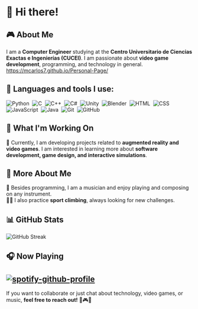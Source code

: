 # 👋 Hi there!

## 🎮 About Me  

I am a **Computer Engineer** studying at the **Centro Universitario de Ciencias Exactas e Ingenierías (CUCEI)**. I am passionate about **video game development**, programming, and technology in general.
https://mcarlos7.github.io/Personal-Page/

## 📌 Languages and tools I use:

![Python](https://img.shields.io/badge/-Python-05122A?style=flat&logo=python)&nbsp;
![C](https://img.shields.io/badge/-C-05122A?style=flat&logo=C&logoColor=A8B9CC)&nbsp;
![C++](https://img.shields.io/badge/-C++-05122A?style=flat&logo=C%2B%2B&logoColor=00599C)&nbsp;
![C#](https://img.shields.io/badge/-C%23-05122A?style=flat&logo=csharp&logoColor=239120)&nbsp;
![Unity](https://img.shields.io/badge/-Unity-05122A?style=flat&logo=unity&logoColor=FFFFFF)&nbsp;
![Blender](https://img.shields.io/badge/-Blender-05122A?style=flat&logo=blender&logoColor=F5792A)&nbsp;
![HTML](https://img.shields.io/badge/-HTML-05122A?style=flat&logo=HTML5)&nbsp;
![CSS](https://img.shields.io/badge/-CSS-05122A?style=flat&logo=CSS3&logoColor=1572B6)&nbsp;
![JavaScript](https://img.shields.io/badge/-JavaScript-05122A?style=flat&logo=javascript)&nbsp;
![Java](https://img.shields.io/badge/-Java-05122A?style=flat&logo=Java&logoColor=FFA518)&nbsp;
![Git](https://img.shields.io/badge/-Git-05122A?style=flat&logo=git)&nbsp;
![GitHub](https://img.shields.io/badge/-GitHub-05122A?style=flat&logo=github)&nbsp;  

## 🎯 What I'm Working On  

🚀 Currently, I am developing projects related to **augmented reality and video games**. I am interested in learning more about **software development, game design, and interactive simulations**. 

## 🌟 More About Me  

🎸 Besides programming, I am a musician and enjoy playing and composing on any instrument.  
🧗‍♂️ I also practice **sport climbing**, always looking for new challenges.  

## 📊 GitHub Stats  
![GitHub Streak](https://github-readme-streak-stats.herokuapp.com/?user=MCarlos7&theme=dark&count_private=true&bg_color=0d1116&title_color=ce09ec&text_color=a4aacb&icon_color=007ec6)  


## 🎧 Now Playing  
[![spotify-github-profile](https://spotify-github-profile.kittinanx.com/api/view?uid=tay14000-mx&cover_image=true&theme=natemoo-re&show_offline=false&background_color=00b7db&interchange=true&bar_color=008a87&bar_color_cover=true)](https://github.com/kittinan/spotify-github-profile)
--
If you want to collaborate or just chat about technology, video games, or music, **feel free to reach out!** 🚀🎮🎸
